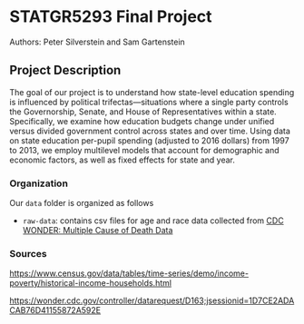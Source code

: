 # STATGR5293 Final Project

Authors: Peter Silverstein and Sam Gartenstein

## Project Description

The goal of our project is to understand how state-level education spending is influenced by political trifectas—situations where a single party controls the Governorship, Senate, and House of Representatives within a state. Specifically, we examine how education budgets change under unified versus divided government control across states and over time. Using data on state education per-pupil spending (adjusted to 2016 dollars) from 1997 to 2013, we employ multilevel models that account for demographic and economic factors, as well as fixed effects for state and year.

### Organization

Our `data` folder is organized as follows

  - `raw-data`: contains csv files for age and race data collected from [CDC WONDER: Multiple Cause of Death Data](https://wonder.cdc.gov/controller/datarequest/D163;jsessionid=1D7CE2ADACAB76D41155872A592E)



### Sources

https://www.census.gov/data/tables/time-series/demo/income-poverty/historical-income-households.html

https://wonder.cdc.gov/controller/datarequest/D163;jsessionid=1D7CE2ADACAB76D41155872A592E
